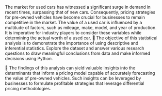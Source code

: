 

The market for used cars has witnessed a significant surge in demand in recent times, surpassing that of new cars. Consequently, pricing strategies for pre-owned vehicles have become crucial for businesses to remain competitive in the market. The value of a used car is influenced by a multitude of factors, such as mileage, make, model, and year of production. It is imperative for industry players to consider these variables while determining the actual worth of a used car. 
	The objective of this statistical analysis is to demonstrate the importance of using descriptive and inferential statistics. Explore the dataset and answer various research questions to draw meaningful conclusions from data and make informed decisions using Python.

	The findings of this analysis can yield valuable insights into the determinants that inform a pricing model capable of accurately forecasting the value of pre-owned vehicles. Such insights can be leveraged by businesses to formulate profitable strategies that leverage differential pricing methodologies.
